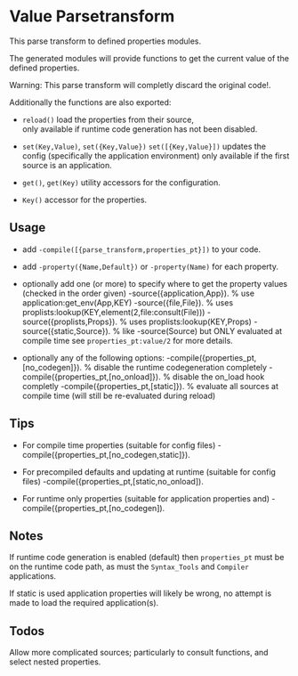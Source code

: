 Value Parsetransform
====================

This parse transform to defined properties modules.

The generated modules will provide functions to get the current value of the defined properties.

Warning: This parse transform will completly discard the original code!.

Additionally the functions are also exported:

* `reload()` load the properties from their source,<br>
  only available if runtime code generation has not been disabled.

* `set(Key,Value)`, `set({Key,Value})` `set([{Key,Value}])` updates the config
  (specifically the application environment)
  only available if the first source is an application.

* `get()`, `get(Key)` utility accessors for the configuration.

* `Key()` accessor for the properties.

Usage
-----
* add `-compile([{parse_transform,properties_pt}])` to your code.

* add `-property({Name,Default})` or `-property(Name)` for each property.

* optionally add one (or more) to specify where to get the property values (checked in the order given)
    -source({application,App}).
      % use application:get_env(App,KEY)
    -source({file,File}).
      % uses proplists:lookup(KEY,element(2,file:consult(File)))
    -source({proplists,Props}).
      % uses proplists:lookup(KEY,Props)
    -source({static,Source}).
      % like -source(Source) but ONLY evaluated at compile time
  see `properties_pt:value/2` for more details.

* optionally any of the following options:
    -compile({properties_pt,[no_codegen]}).
      % disable the runtime codegeneration completely
    -compile({properties_pt,[no_onload]}).
      % disable the on_load hook completly
    -compile({properties_pt,[static]}). 
      % evaluate all sources at compile time (will still be re-evaluated during reload)

Tips
----
* For compile time properties (suitable for config files)
    -compile({properties_pt,[no_codegen,static]}).

* For precompiled defaults and updating at runtime (suitable for config files)
    -compile({properties_pt,[static,no_onload]).

* For runtime only properties (suitable for application properties and)
    -compile({properties_pt,[no_codegen]).

Notes
-----
If runtime code generation is enabled (default) then `properties_pt` must be on
the runtime code path, as must the `Syntax_Tools` and `Compiler` applications.

If static is used application properties will likely be wrong, no attempt is
made to load the required application(s).

Todos
-----
Allow more complicated sources; particularly to consult functions, and select nested properties.



